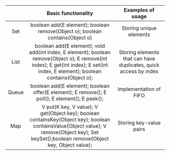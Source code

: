 |       	|                                                                                      Basic functionality                                                                                     	|                         Examples of usage                        	|
|:-----:	|:--------------------------------------------------------------------------------------------------------------------------------------------------------------------------------------------:	|:----------------------------------------------------------------:	|
|  Set  	|                                                         boolean add(E element); boolean remove(Object o); boolean contains(Object o)                                                         	|                      Storing unique elements                     	|
|  List 	|       boolean add(E element); void add(int index, E element); boolean remove(Object o); E remove(int index); E get(int index); E set(int index, E element); boolean contains(Object o);      	| Storing elements that can have duplicates, quick access by index 	|
| Queue 	|                                                boolean add(E element); boolean offer(E element); E remove(); E poll(); E element(); E peek();                                                	|                      Implementation of FIFO                      	|
|  Map  	| V put(K key, V value); V get(Object key); boolean containsKey(Object key); boolean containsValue(Object value); V remove(Object key); Set keySet();boolean remove(Object key, Object value); 	|                      Storing key-value pairs                     	|